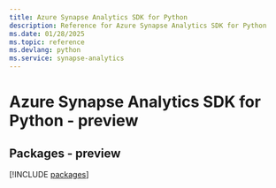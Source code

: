 ```yaml
---
title: Azure Synapse Analytics SDK for Python
description: Reference for Azure Synapse Analytics SDK for Python
ms.date: 01/28/2025
ms.topic: reference
ms.devlang: python
ms.service: synapse-analytics
---
```

# Azure Synapse Analytics SDK for Python - preview
## Packages - preview
[!INCLUDE [packages](synapse-analytics-index.md)]